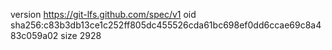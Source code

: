 version https://git-lfs.github.com/spec/v1
oid sha256:c83b3db13ce1c252ff805dc455526cda61bc698ef0dd6ccae69c8a483c059a02
size 2928
